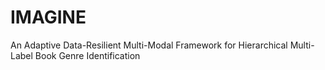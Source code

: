 # IMAGINE
An Adaptive Data-Resilient Multi-Modal Framework for Hierarchical Multi-Label Book Genre Identification
